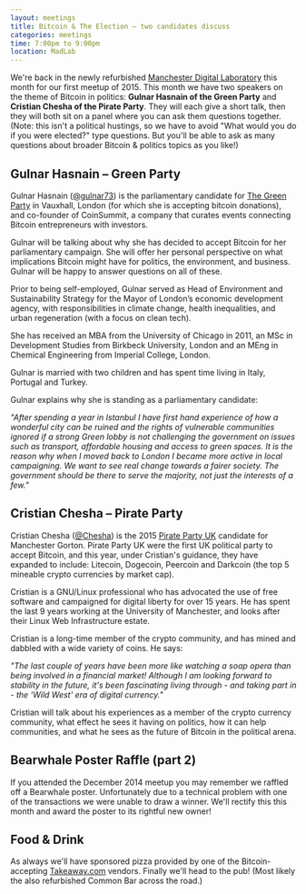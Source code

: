 ```yaml
---
layout: meetings
title: Bitcoin & The Election – two candidates discuss
categories: meetings
time: 7:00pm to 9:00pm
location: MadLab
---
```


We're back in the newly refurbished [Manchester Digital Laboratory][madlab-event] this month for our first meetup of 2015. This month we have two speakers on the theme of Bitcoin in politics: **Gulnar Hasnain of the Green Party** and **Cristian Chesha of the Pirate Party**. They will each give a short talk, then they will both sit on a panel where you can ask them questions together. (Note: this isn't a political hustings, so we have to avoid "What would you do if you were elected?" type questions. But you'll be able to ask as many questions about broader Bitcoin & politics topics as you like!)

## Gulnar Hasnain – Green Party

Gulnar Hasnain ([@gulnar73][gulnar73]) is the parliamentary candidate for [The Green Party][thegreenparty] in Vauxhall, London (for which she is accepting bitcoin donations), and co-founder of CoinSummit, a company that curates events connecting Bitcoin entrepreneurs with investors.

Gulnar will be talking about why she has decided to accept Bitcoin for her parliamentary campaign. She will offer her personal perspective on what implications Bitcoin might have for politics, the environment, and business. Gulnar will be happy to answer questions on all of these.

Prior to being self-employed, Gulnar served as Head of Environment and Sustainability Strategy for the Mayor of London’s economic development agency, with responsibilities in climate change, health inequalities, and urban regeneration (with a focus on clean tech).

She has received an MBA from the University of Chicago in 2011, an MSc in Development Studies from Birkbeck University, London and an MEng in Chemical Engineering from Imperial College, London.

Gulnar is married with two children and has spent time living in Italy, Portugal and Turkey.

Gulnar explains why she is standing as a parliamentary candidate:

*"After spending a year in Istanbul I have first hand experience of how a wonderful city can be ruined and the rights of vulnerable communities ignored if a strong Green lobby is not challenging the government on issues such as transport, affordable housing and access to green spaces. It is the reason why when I moved back to London I became more active in local campaigning. We want to see real change towards a fairer society. The government should be there to serve the majority, not just the interests of a few."*

## Cristian Chesha – Pirate Party

Cristian Chesha ([@Chesha][Chesha]) is the 2015 [Pirate Party UK][ppuk] candidate for Manchester Gorton. Pirate Party UK were the first UK political party to accept Bitcoin, and this year, under Cristian's guidance, they have expanded to include: Litecoin, Dogecoin, Peercoin and Darkcoin (the top 5 mineable crypto currencies by market cap).

Cristian is a GNU/Linux professional who has advocated the use of free software and campaigned for digital liberty for over 15 years. He has spent the last 9 years working at the University of Manchester, and looks after their Linux Web Infrastructure estate.

Cristian is a long-time member of the crypto community, and has mined and dabbled with a wide variety of coins. He says:

*"The last couple of years have been more like watching a soap opera than being involved in a financial market! Although I am looking forward to stability in the future, it's been fascinating living through - and taking part in - the 'Wild West' era of digital currency."*

Cristian will talk about his experiences as a member of the crypto currency community, what effect he sees it having on politics, how it can help communities, and what he sees as the future of Bitcoin in the political arena.

## Bearwhale Poster Raffle (part 2)

If you attended the December 2014 meetup you may remember we raffled off a Bearwhale poster. Unfortunately due to a technical problem with one of the transactions we were unable to draw a winner. We'll rectify this this month and award the poster to its rightful new owner!

## Food & Drink

As always we'll have sponsored pizza provided by one of the Bitcoin-accepting [Takeaway.com][takeaway] vendors. Finally we'll head to the pub! (Most likely the also refurbished Common Bar across the road.)

[gulnar73]: https://twitter.com/gulnar73
[Chesha]: https://twitter.com/Chesha
[thegreenparty]: https://www.greenparty.org.uk/
[ppuk]: https://www.pirateparty.org.uk/
[takeaway]: http://www.takeaway.com/
[madlab-event]: http://madlab.org.uk/content/bitcoin-manchester-13-04-2015/